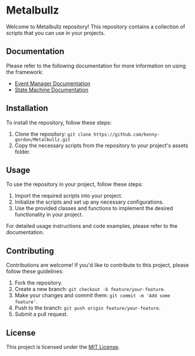 
# Metalbullz

Welcome to Metalbullz repository! This repository contains a collection of scripts that you can use in your projects.

## Documentation

Please refer to the following documentation for more information on using the framework:

- [Event Manager Documentation](Docs/Event%20Manager.md)
- [State Machine Documentation](Docs/State%20Machine.md)

## Installation

To install the repository, follow these steps:

1. Clone the repository: `git clone https://github.com/kenny-gordon/Metalbullz.git`
2. Copy the necessary scripts from the repository to your project's assets folder.

## Usage

To use the repository in your project, follow these steps:

1. Import the required scripts into your project.
2. Initialize the scripts and set up any necessary configurations.
3. Use the provided classes and functions to implement the desired functionality in your project.

For detailed usage instructions and code examples, please refer to the documentation.

## Contributing

Contributions are welcome! If you'd like to contribute to this project, please follow these guidelines:

1. Fork the repository.
2. Create a new branch: `git checkout -b feature/your-feature`.
3. Make your changes and commit them: `git commit -m 'Add some feature'`.
4. Push to the branch: `git push origin feature/your-feature`.
5. Submit a pull request.

## License

This project is licensed under the [MIT License](LICENSE).

